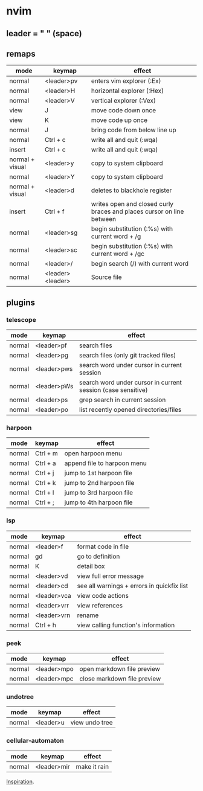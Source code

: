 # nvim

## leader = " " (space)

## remaps
| mode | keymap | effect |
| --- | --- | --- |
| normal | \<leader\>pv | enters vim explorer (:Ex) |
| normal | \<leader\>H | horizontal explorer (:Hex) |
| normal | \<leader\>V | vertical explorer (:Vex) |
| view | J | move code down once |
| view | K | move code up once |
| normal | J | bring code from below line up |
| normal | Ctrl + c | write all and quit (:wqa) |
| insert | Ctrl + c | write all and quit (:wqa) |
| normal + visual | \<leader\>y | copy to system clipboard |
| normal | \<leader\>Y | copy to system clipboard |
| normal + visual | \<leader\>d | deletes to blackhole register |
| insert | Ctrl + f | writes open and closed curly braces and places cursor on line between
| normal | \<leader\>sg | begin substitution (:%s) with current word + /g |
| normal | \<leader\>sc | begin substitution (:%s) with current word + /gc |
| normal | \<leader\>/ | begin search (/) with current word |
| normal | \<leader\>\<leader\> | Source file |

## plugins
### telescope
| mode | keymap | effect |
| --- | --- | --- |
| normal | \<leader\>pf | search files |
| normal | \<leader\>pg | search files (only git tracked files) |
| normal | \<leader\>pws | search word under cursor in current session |
| normal | \<leader\>pWs | search word under cursor in current session (case sensitive) |
| normal | \<leader\>ps | grep search in current session |
| normal | \<leader\>po | list recently opened directories/files |

### harpoon
| mode | keymap | effect |
| --- | --- | --- |
| normal | Ctrl + m | open harpoon menu |
| normal | Ctrl + a | append file to harpoon menu |
| normal | Ctrl + j | jump to 1st harpoon file |
| normal | Ctrl + k | jump to 2nd harpoon file |
| normal | Ctrl + l | jump to 3rd harpoon file |
| normal | Ctrl + ; | jump to 4th harpoon file |

### lsp
| mode | keymap | effect |
| --- | --- | --- |
| normal | \<leader\>f | format code in file |
| normal | gd | go to definition |
| normal | K | detail box |
| normal | \<leader\>vd | view full error message |
| normal | \<leader\>cd | see all warnings + errors in quickfix list |
| normal | \<leader\>vca | view code actions |
| normal | \<leader\>vrr | view references |
| normal | \<leader\>vrn | rename |
| normal | Ctrl + h | view calling function's information |

### peek
| mode | keymap | effect |
| --- | --- | --- |
| normal | \<leader\>mpo | open markdown file preview |
| normal | \<leader\>mpc | close markdown file preview |

### undotree
| mode | keymap | effect |
| --- | --- | --- |
| normal | \<leader\>u | view undo tree |

### cellular-automaton
| mode | keymap | effect |
| --- | --- | --- |
| normal | \<leader\>mir | make it rain |

[Inspiration](https://github.com/ThePrimeagen/init.lua).
